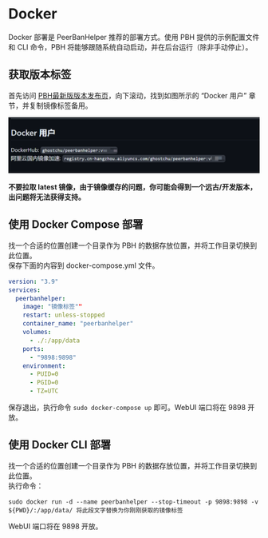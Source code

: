# Docker

Docker 部署是 PeerBanHelper 推荐的部署方式。使用 PBH 提供的示例配置文件和 CLI 命令，PBH 将能够跟随系统自动启动，并在后台运行（除非手动停止）。

## 获取版本标签

首先访问 [PBH最新版版本发布页](https://github.com/PBH-BTN/PeerBanHelper/releases/latest)，向下滚动，找到如图所示的 “Docker 用户” 章节，并复制镜像标签备用。  

![image-tag](./assets/docker-tag.png)

**不要拉取 latest 镜像，由于镜像缓存的问题，你可能会得到一个远古/开发版本，出问题将无法获得支持。**  

## 使用 Docker Compose 部署

找一个合适的位置创建一个目录作为 PBH 的数据存放位置，并将工作目录切换到此位置。  
保存下面的内容到 docker-compose.yml 文件。

```yaml
version: "3.9"
services:
  peerbanhelper:
    image: "镜像标签""
    restart: unless-stopped
    container_name: "peerbanhelper"
    volumes:
      - ./:/app/data
    ports:
      - "9898:9898"
    environment:
      - PUID=0
      - PGID=0
      - TZ=UTC
```

保存退出，执行命令 `sudo docker-compose up` 即可。WebUI 端口将在 9898 开放。

## 使用 Docker CLI 部署

找一个合适的位置创建一个目录作为 PBH 的数据存放位置，并将工作目录切换到此位置。  
执行命令：

```shell
sudo docker run -d --name peerbanhelper --stop-timeout -p 9898:9898 -v ${PWD}/:/app/data/ 将此段文字替换为你刚刚获取的镜像标签
```

WebUI 端口将在 9898 开放。